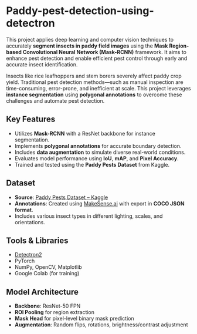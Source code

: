# Paddy-pest-detection-using-detectron
This project applies deep learning and computer vision techniques to accurately **segment insects in paddy field images** using the **Mask Region-based Convolutional Neural Network (Mask-RCNN)** framework. It aims to enhance pest detection and enable efficient pest control through early and accurate insect identification.


Insects like rice leafhoppers and stem borers severely affect paddy crop yield. Traditional pest detection methods—such as manual inspection are time-consuming, error-prone, and inefficient at scale. This project leverages **instance segmentation** using **polygonal annotations** to overcome these challenges and automate pest detection.

## Key Features

- Utilizes **Mask-RCNN** with a ResNet backbone for instance segmentation.
- Implements **polygonal annotations** for accurate boundary detection.
- Includes **data augmentation** to simulate diverse real-world conditions.
- Evaluates model performance using **IoU**, **mAP**, and **Pixel Accuracy**.
- Trained and tested using the **Paddy Pests Dataset** from Kaggle.

## Dataset

- **Source**: [Paddy Pests Dataset – Kaggle](https://www.kaggle.com)
- **Annotations**: Created using [MakeSense.ai](https://www.makesense.ai) with export in **COCO JSON format**.
- Includes various insect types in different lighting, scales, and orientations.

## Tools & Libraries

- [Detectron2](https://github.com/facebookresearch/detectron2)
- PyTorch
- NumPy, OpenCV, Matplotlib
- Google Colab (for training)

## Model Architecture

- **Backbone**: ResNet-50 FPN
- **ROI Pooling** for region extraction
- **Mask Head** for pixel-level binary mask prediction
- **Augmentation**: Random flips, rotations, brightness/contrast adjustment

